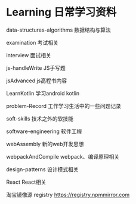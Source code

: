 # Learning 日常学习资料

data-structures-algorithms 数据结构与算法

examination 考试相关

interview 面试相关

js-handleWrite JS手写题

jsAdvanced js高程书内容

LearnKotlin 学习android kotlin

problem-Record 工作学习生活中的一些问题记录

soft-skills 技术之外的软技能

software-engineering 软件工程

webAssembly 新的web开发思想

webpackAndCompile webpack、编译原理相关

design-patterns 设计模式相关

React React相关

淘宝镜像源 registry https://registry.npmmirror.com